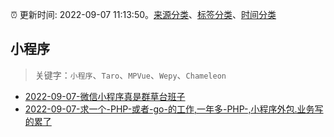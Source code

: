 :alarm_clock: 更新时间: 2022-09-07 11:13:50。[来源分类](../README.md)、[标签分类](../TAGS.md)、[时间分类](../TIMELINE.md)

## 小程序


> 关键字：`小程序`、`Taro`、`MPVue`、`Wepy`、`Chameleon`



- [2022-09-07-微信小程序真是群草台班子](https://www.v2ex.com/t/878419) 
- [2022-09-07-求一个-PHP-或者-go-的工作,一年多-PHP-,小程序外包.业务写的累了](https://www.v2ex.com/t/878399) 